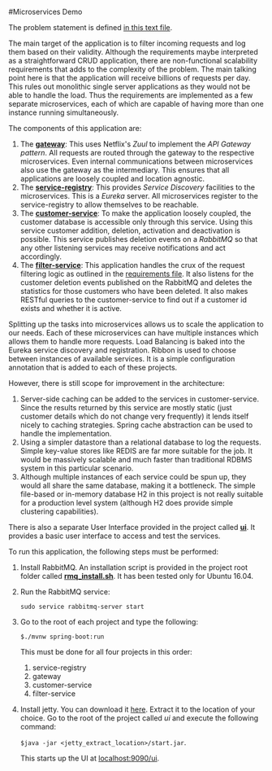 #Microservices Demo

The problem statement is defined [in this text file](Code_evaluation.txt).

The main target of the application is to filter incoming requests and log them based on their validity. Although the requirements maybe interpreted as a straightforward CRUD application, there are non-functional scalability requirements that adds to the complexity of the problem. The main talking point here is that the application will receive billions of requests per day. This rules out monolithic single server applications as they would not be able to handle the load. Thus the requirements are implemented as a few separate microservices, each of which are capable of having more than one instance running simultaneously.

The components of this application are:

1. The [**gateway**](gateway): This uses Netflix's *Zuul* to implement the *API Gateway pattern*. All requests are routed through the gateway to the respective microservices. Even internal communications between microservices also use the gateway as the intermediary. This ensures that all applications are loosely coupled and location agnostic.
2. The [**service-registry**](service-registry): This provides *Service Discovery* facilities to the microservices. This is a *Eureka* server. All microservices register to the service-registry to allow themselves to be reachable.
3. The [**customer-service**](customer-service): To make the application loosely coupled, the customer database is accessible only through this service. Using this service customer addition, deletion, activation and deactivation is possible. This service publishes deletion events on a *RabbitMQ* so that any other listening services may receive notifications and act accordingly.
4. The [**filter-service**](filter-service): This application handles the crux of the request filtering logic as outlined in the [requirements file](Code_evaluation.txt). It also listens for the customer deletion events published on the RabbitMQ and deletes the statistics for those customers who have been deleted. It also makes RESTful queries to the customer-service to find out if a customer id exists and whether it is active.

Splitting up the tasks into microservices allows us to scale the application to our needs. Each of these microservices can have multiple instances which allows them to handle more requests. Load Balancing is baked into the Eureka service discovery and registration. Ribbon is used to choose between instances of available services. It is a simple configuration annotation that is added to each of these projects.

However, there is still scope for improvement in the architecture:

1. Server-side caching can be added to the services in customer-service. Since the results returned by this service are mostly static (just customer details which do not change very frequently) it lends itself nicely to caching strategies. Spring cache abstraction can be used to handle the implementation.
2. Using a simpler datastore than a relational database to log the requests. Simple key-value stores like REDIS are far more suitable for the job. It would be massively scalable and much faster than traditional RDBMS system in this particular scenario.
3. Although multiple instances of each service could be spun up, they would all share the same database, making it a bottleneck. The simple file-based or in-memory database H2 in this project is not really suitable for a production level system (although H2 does provide simple clustering capabilities).

There is also a separate User Interface provided in the project called [**ui**](ui). It provides a basic user interface to access and test the services.

To run this application, the following steps must be performed:

1. Install RabbitMQ. An installation script is provided in the project root folder called [**rmq_install.sh**](rmq_install.sh). It has been tested only for Ubuntu 16.04. 
2. Run the RabbitMQ service:

    `sudo service rabbitmq-server start`

3. Go to the root of each project and type the following:

    `$./mvnw spring-boot:run`

    This must be done for all four projects in this order:

    1. service-registry
    2. gateway
    3. customer-service
    4. filter-service

4. Install jetty. You can download it [here](https://www.eclipse.org/jetty/download.html). Extract it to the location of your choice. Go to the root of the project called *ui* and execute the following command:

    `$java -jar <jetty_extract_location>/start.jar`.

    This starts up the UI at [localhost:9090/ui](http://localhost:9090/ui).



